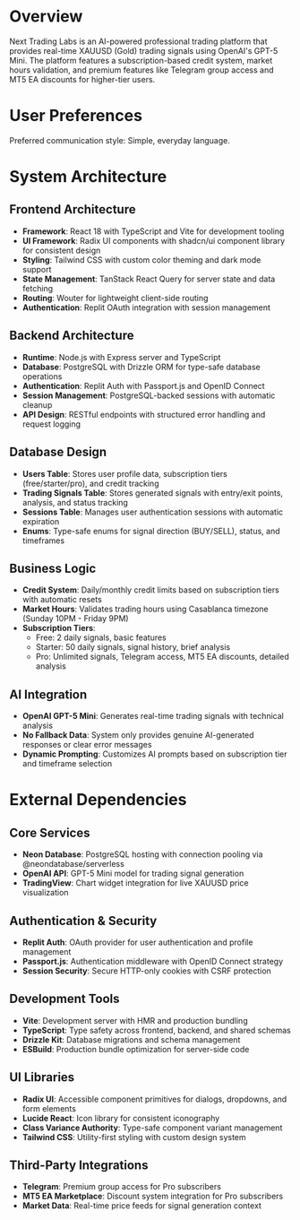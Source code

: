 # Overview

Next Trading Labs is an AI-powered professional trading platform that provides real-time XAUUSD (Gold) trading signals using OpenAI's GPT-5 Mini. The platform features a subscription-based credit system, market hours validation, and premium features like Telegram group access and MT5 EA discounts for higher-tier users.

# User Preferences

Preferred communication style: Simple, everyday language.

# System Architecture

## Frontend Architecture
- **Framework**: React 18 with TypeScript and Vite for development tooling
- **UI Framework**: Radix UI components with shadcn/ui component library for consistent design
- **Styling**: Tailwind CSS with custom color theming and dark mode support
- **State Management**: TanStack React Query for server state and data fetching
- **Routing**: Wouter for lightweight client-side routing
- **Authentication**: Replit OAuth integration with session management

## Backend Architecture
- **Runtime**: Node.js with Express server and TypeScript
- **Database**: PostgreSQL with Drizzle ORM for type-safe database operations
- **Authentication**: Replit Auth with Passport.js and OpenID Connect
- **Session Management**: PostgreSQL-backed sessions with automatic cleanup
- **API Design**: RESTful endpoints with structured error handling and request logging

## Database Design
- **Users Table**: Stores user profile data, subscription tiers (free/starter/pro), and credit tracking
- **Trading Signals Table**: Stores generated signals with entry/exit points, analysis, and status tracking
- **Sessions Table**: Manages user authentication sessions with automatic expiration
- **Enums**: Type-safe enums for signal direction (BUY/SELL), status, and timeframes

## Business Logic
- **Credit System**: Daily/monthly credit limits based on subscription tiers with automatic resets
- **Market Hours**: Validates trading hours using Casablanca timezone (Sunday 10PM - Friday 9PM)
- **Subscription Tiers**:
  - Free: 2 daily signals, basic features
  - Starter: 50 daily signals, signal history, brief analysis
  - Pro: Unlimited signals, Telegram access, MT5 EA discounts, detailed analysis

## AI Integration
- **OpenAI GPT-5 Mini**: Generates real-time trading signals with technical analysis
- **No Fallback Data**: System only provides genuine AI-generated responses or clear error messages
- **Dynamic Prompting**: Customizes AI prompts based on subscription tier and timeframe selection

# External Dependencies

## Core Services
- **Neon Database**: PostgreSQL hosting with connection pooling via @neondatabase/serverless
- **OpenAI API**: GPT-5 Mini model for trading signal generation
- **TradingView**: Chart widget integration for live XAUUSD price visualization

## Authentication & Security
- **Replit Auth**: OAuth provider for user authentication and profile management
- **Passport.js**: Authentication middleware with OpenID Connect strategy
- **Session Security**: Secure HTTP-only cookies with CSRF protection

## Development Tools
- **Vite**: Development server with HMR and production bundling
- **TypeScript**: Type safety across frontend, backend, and shared schemas
- **Drizzle Kit**: Database migrations and schema management
- **ESBuild**: Production bundle optimization for server-side code

## UI Libraries
- **Radix UI**: Accessible component primitives for dialogs, dropdowns, and form elements
- **Lucide React**: Icon library for consistent iconography
- **Class Variance Authority**: Type-safe component variant management
- **Tailwind CSS**: Utility-first styling with custom design system

## Third-Party Integrations
- **Telegram**: Premium group access for Pro subscribers
- **MT5 EA Marketplace**: Discount system integration for Pro subscribers
- **Market Data**: Real-time price feeds for signal generation context